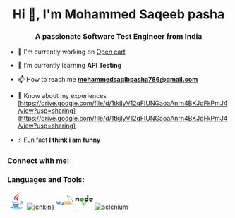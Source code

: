 <h1 align="center">Hi 👋, I'm Mohammed Saqeeb pasha</h1>
<h3 align="center">A passionate Software Test Engineer from India</h3>

- 🔭 I'm currently working on [Open cart](https://naveenautomationlabs.com/opencart/index.php?route=account/login)

- 🌱 I’m currently learning **API Testing**

- 📫 How to reach me **mohammedsaqibpasha786@gmail.com**

- 📄 Know about my experiences [https://drive.google.com/file/d/1tkjIyV12qFIUNGaoaAnrn4BKJdFkPmJ4/view?usp=sharing](https://drive.google.com/file/d/1tkjIyV12qFIUNGaoaAnrn4BKJdFkPmJ4/view?usp=sharing)

- ⚡ Fun fact **I think i am funny**

<h3 align="left">Connect with me:</h3>
<p align="left">
</p>

<h3 align="left">Languages and Tools:</h3>
<p align="left"> <a href="https://www.java.com" target="_blank" rel="noreferrer"> <img src="https://raw.githubusercontent.com/devicons/devicon/master/icons/java/java-original.svg" alt="java" width="40" height="40"/> </a> <a href="https://www.jenkins.io" target="_blank" rel="noreferrer"> <img src="https://www.vectorlogo.zone/logos/jenkins/jenkins-icon.svg" alt="jenkins" width="40" height="40"/> </a> <a href="https://www.mysql.com/" target="_blank" rel="noreferrer"> <img src="https://raw.githubusercontent.com/devicons/devicon/master/icons/mysql/mysql-original-wordmark.svg" alt="mysql" width="40" height="40"/> </a> <a href="https://nodejs.org" target="_blank" rel="noreferrer"> <img src="https://raw.githubusercontent.com/devicons/devicon/master/icons/nodejs/nodejs-original-wordmark.svg" alt="nodejs" width="40" height="40"/> </a> <a href="https://www.selenium.dev" target="_blank" rel="noreferrer"> <img src="https://raw.githubusercontent.com/detain/svg-logos/780f25886640cef088af994181646db2f6b1a3f8/svg/selenium-logo.svg" alt="selenium" width="40" height="40"/> </a> </p>
